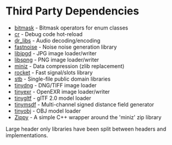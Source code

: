 # Third Party Dependencies
 * [bitmask](https://github.com/Dalzhim/ArticleEnumClass-v2) - Bitmask operators for enum classes
 * [cr](https://github.com/fungos/cr) - Debug code hot-reload
 * [dr_libs](https://github.com/mackron/dr_libs) - Audio decoding/encoding
 * [fastnoise](https://github.com/Auburns/FastNoise) - Noise noise generation library
 * [libjpgd](https://github.com/richgel999/jpeg-compressor) - JPG image loader/writer 
 * [libspng](https://github.com/randy408/libspng) - PNG image loader/writer
 * [miniz](https://github.com/richgel999/miniz) - Data compression (zlib replacement)
 * [rocket](https://github.com/tripleslash/rocket) - Fast signal/slots library
 * [stb](https://github.com/nothings/stb) - Single-file public domain libraries
 * [tinydng](https://github.com/syoyo/tinydngloader) - DNG/TIFF image loader
 * [tinyexr](https://github.com/syoyo/tinyexr) - OpenEXR image loader/writer
 * [tinygltf](https://github.com/syoyo/tinygltf) - glTF 2.0 model loader
 * [tinymsdf](https://github.com/Chlumsky/msdfgen) - Multi-channel signed distance field generator
 * [tinyobj](https://github.com/syoyo/tinyobjloader) - OBJ model loader
 * [Zippy](https://github.com/troldal/Zippy) - A simple C++ wrapper around the 'miniz' zip library

Large header only libraries have been split between headers and implementations.
